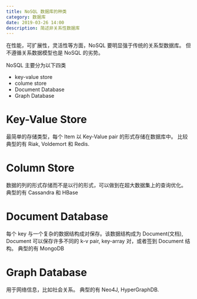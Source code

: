 ```yaml
---
title: NoSQL 数据库的种类
category: 数据库
date: 2019-03-26 14:00
description: 简述非关系性数据库
---
```


在性能，可扩展性，灵活性等方面，NoSQL 要明显强于传统的关系型数据库。
但不遵循关系数据模型也是 NoSQL 的劣势。

NoSQL 主要分为以下四类

- key-value store
- colume store
- Document Database
- Graph Database

# Key-Value Store

最简单的存储类型，每个 Item 以 Key-Value pair 的形式存储在数据库中。
比较典型的有 Riak, Voldemort 和 Redis.

# Column Store

数据的列的形式存储而不是以行的形式，可以做到在超大数据集上的查询优化。
典型的有 Cassandra 和 HBase

# Document Database

每个 key 与一个复杂的数据结构成对保存。该数据结构成为 Document(文档), Document 可以保存许多不同的 k-v pair, key-array 对，或者签到 Document 结构。
典型的有 MongoDB

# Graph Database

用于网络信息，比如社会关系。
典型的有 Neo4J, HyperGraphDB.
